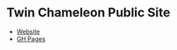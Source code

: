 # Twin Chameleon Public Site

* [Website](https://twinchameleon.com)
* [GH Pages](https://franklinharvey.github.io/Twin-Chameleon/)

